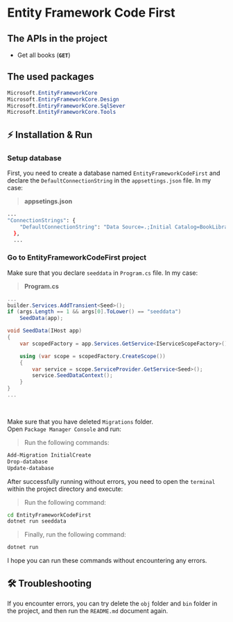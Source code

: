 # Entity Framework Code First

## The APIs in the project
* Get all books (**`GET`**)
## The used packages
```cs
Microsoft.EntityFrameworkCore
Microsoft.EntiryFrameworkCore.Design
Microsoft.EntiryFrameworkCore.SqlSever
Microsoft.EntityFrameworkCore.Tools
```
## ⚡ Installation & Run

### Setup database
First, you need to create a database named `EntityFrameworkCodeFirst` and declare the `DefaultConnectionString`
in the `appsettings.json` file. In my case:
>**appsetings.json**
```sh
...
"ConnectionStrings": {
    "DefaultConnectionString": "Data Source=.;Initial Catalog=BookLibraryCodeFirst;Integrated Security=True;Trusted_Connection=True;TrustServerCertificate=True;"
  },
  ...
```
### Go to EntityFrameworkCodeFirst project
Make sure that you declare `seeddata` in `Program.cs` file. In my case:
>**Program.cs**
```cs
...
builder.Services.AddTransient<Seed>();
if (args.Length == 1 && args[0].ToLower() == "seeddata")
    SeedData(app);

void SeedData(IHost app)
{
    var scopedFactory = app.Services.GetService<IServiceScopeFactory>();

    using (var scope = scopedFactory.CreateScope())
    {
        var service = scope.ServiceProvider.GetService<Seed>();
        service.SeedDataContext();
    }
}
...
```
<br>

Make sure that you have deleted `Migrations` folder. <br>
Open `Package Manager Console` and run:
>Run the following commands:
```sh
Add-Migration InitialCreate
Drop-database
Update-database
```
After successfully running without errors, you need to open the `terminal` within the project directory and execute:
>Run the following command:
```sh
cd EntityFrameworkCodeFirst
dotnet run seeddata
```
>Finally, run the following command:
```sh
dotnet run
```
I hope you can run these commands without encountering any errors.

## 🛠️ Troubleshooting
If you encounter errors, you can try delete the `obj` folder and `bin` folder in the project, and then run the `README.md` document again.
